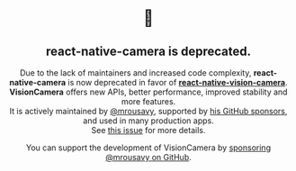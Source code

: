 <div align="center" width="55%">

<br/>
<br/>
<br/>
<br/>
<br/>
<br/>
<br/>
<br/>
<br/>

<h1>🚧</h1>
<h2><b>react-native-camera</b> is deprecated.</h2>

<p>
Due to the lack of maintainers and increased code complexity, <b>react-native-camera</b> is now deprecated in favor of <a href="https://github.com/mrousavy/react-native-vision-camera"><b>react-native-vision-camera</b></a>. <br/>
<b>VisionCamera</b> offers new APIs, better performance, improved stability and more features. <br/>
It is actively maintained by <a href="https://github.com/mrousavy">@mrousavy</a>, supported by <a href="https://github.com/sponsors/mrousavy">his GitHub sponsors</a>, and used in many production apps. <br/>
See <a href="https://github.com/react-native-community/react-native-camera/issues/3000">this issue</a> for more details. <br/>

You can support the development of VisionCamera by <a href="https://github.com/sponsors/mrousavy">sponsoring @mrousavy on GitHub</a>.
</p>

<br/>
<br/>
<br/>
<br/>
<br/>
<br/>
<br/>
<br/>
<br/>
<br/>
<br/>
<br/>


</div>
